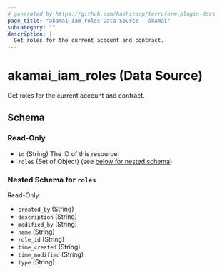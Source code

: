 ```yaml
---
# generated by https://github.com/hashicorp/terraform-plugin-docs
page_title: "akamai_iam_roles Data Source - akamai"
subcategory: ""
description: |-
  Get roles for the current account and contract.
---
```


# akamai_iam_roles (Data Source)

Get roles for the current account and contract.



<!-- schema generated by tfplugindocs -->
## Schema

### Read-Only

- `id` (String) The ID of this resource.
- `roles` (Set of Object) (see [below for nested schema](#nestedatt--roles))

<a id="nestedatt--roles"></a>
### Nested Schema for `roles`

Read-Only:

- `created_by` (String)
- `description` (String)
- `modified_by` (String)
- `name` (String)
- `role_id` (String)
- `time_created` (String)
- `time_modified` (String)
- `type` (String)
